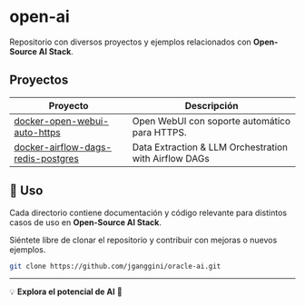 # open-ai

Repositorio con diversos proyectos y ejemplos relacionados con **Open-Source AI Stack**.

## Proyectos

| Proyecto | Descripción |
|----------|------------|
| [docker-open-webui-auto-https](https://github.com/jganggini/open-ai/tree/main/docker-open-webui-auto-https) | Open WebUI con soporte automático para HTTPS. |
| [docker-airflow-dags-redis-postgres](https://github.com/jganggini/open-ai/tree/main/docker-airflow-dags-redis-postgres) | Data Extraction & LLM Orchestration with Airflow DAGs |

## 📌 Uso
Cada directorio contiene documentación y código relevante para distintos casos de uso en **Open-Source AI Stack**.

Siéntete libre de clonar el repositorio y contribuir con mejoras o nuevos ejemplos.

```bash
git clone https://github.com/jganggini/oracle-ai.git
```

---

💡 **Explora el potencial de AI** 🚀